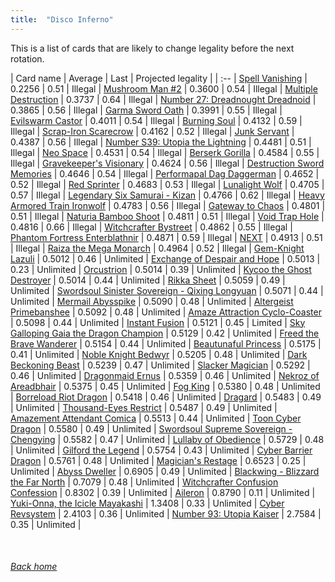 ```yaml
---
title:  "Disco Inferno"
---
```


This is a list of cards that are likely to change legality before the next rotation.

| Card name | Average | Last | Projected legality |
| :-- |
[Spell Vanishing](https://db.ygoprodeck.com/card/?search=Spell%20Vanishing) | 0.2256 | 0.51 | Illegal |
[Mushroom Man #2](https://db.ygoprodeck.com/card/?search=Mushroom%20Man%20#2) | 0.3600 | 0.54 | Illegal |
[Multiple Destruction](https://db.ygoprodeck.com/card/?search=Multiple%20Destruction) | 0.3737 | 0.64 | Illegal |
[Number 27: Dreadnought Dreadnoid](https://db.ygoprodeck.com/card/?search=Number%2027:%20Dreadnought%20Dreadnoid) | 0.3865 | 0.56 | Illegal |
[Garma Sword Oath](https://db.ygoprodeck.com/card/?search=Garma%20Sword%20Oath) | 0.3991 | 0.55 | Illegal |
[Evilswarm Castor](https://db.ygoprodeck.com/card/?search=Evilswarm%20Castor) | 0.4011 | 0.54 | Illegal |
[Burning Soul](https://db.ygoprodeck.com/card/?search=Burning%20Soul) | 0.4132 | 0.59 | Illegal |
[Scrap-Iron Scarecrow](https://db.ygoprodeck.com/card/?search=Scrap-Iron%20Scarecrow) | 0.4162 | 0.52 | Illegal |
[Junk Servant](https://db.ygoprodeck.com/card/?search=Junk%20Servant) | 0.4387 | 0.56 | Illegal |
[Number S39: Utopia the Lightning](https://db.ygoprodeck.com/card/?search=Number%20S39:%20Utopia%20the%20Lightning) | 0.4481 | 0.51 | Illegal |
[Neo Space](https://db.ygoprodeck.com/card/?search=Neo%20Space) | 0.4531 | 0.54 | Illegal |
[Berserk Gorilla](https://db.ygoprodeck.com/card/?search=Berserk%20Gorilla) | 0.4584 | 0.55 | Illegal |
[Gravekeeper's Visionary](https://db.ygoprodeck.com/card/?search=Gravekeeper's%20Visionary) | 0.4624 | 0.56 | Illegal |
[Destruction Sword Memories](https://db.ygoprodeck.com/card/?search=Destruction%20Sword%20Memories) | 0.4646 | 0.54 | Illegal |
[Performapal Dag Daggerman](https://db.ygoprodeck.com/card/?search=Performapal%20Dag%20Daggerman) | 0.4652 | 0.52 | Illegal |
[Red Sprinter](https://db.ygoprodeck.com/card/?search=Red%20Sprinter) | 0.4683 | 0.53 | Illegal |
[Lunalight Wolf](https://db.ygoprodeck.com/card/?search=Lunalight%20Wolf) | 0.4705 | 0.57 | Illegal |
[Legendary Six Samurai - Kizan](https://db.ygoprodeck.com/card/?search=Legendary%20Six%20Samurai%20-%20Kizan) | 0.4766 | 0.62 | Illegal |
[Heavy Armored Train Ironwolf](https://db.ygoprodeck.com/card/?search=Heavy%20Armored%20Train%20Ironwolf) | 0.4783 | 0.56 | Illegal |
[Gateway to Chaos](https://db.ygoprodeck.com/card/?search=Gateway%20to%20Chaos) | 0.4801 | 0.51 | Illegal |
[Naturia Bamboo Shoot](https://db.ygoprodeck.com/card/?search=Naturia%20Bamboo%20Shoot) | 0.4811 | 0.51 | Illegal |
[Void Trap Hole](https://db.ygoprodeck.com/card/?search=Void%20Trap%20Hole) | 0.4816 | 0.66 | Illegal |
[Witchcrafter Bystreet](https://db.ygoprodeck.com/card/?search=Witchcrafter%20Bystreet) | 0.4862 | 0.55 | Illegal |
[Phantom Fortress Enterblathnir](https://db.ygoprodeck.com/card/?search=Phantom%20Fortress%20Enterblathnir) | 0.4871 | 0.59 | Illegal |
[NEXT](https://db.ygoprodeck.com/card/?search=NEXT) | 0.4913 | 0.51 | Illegal |
[Raiza the Mega Monarch](https://db.ygoprodeck.com/card/?search=Raiza%20the%20Mega%20Monarch) | 0.4964 | 0.52 | Illegal |
[Gem-Knight Lazuli](https://db.ygoprodeck.com/card/?search=Gem-Knight%20Lazuli) | 0.5012 | 0.46 | Unlimited |
[Exchange of Despair and Hope](https://db.ygoprodeck.com/card/?search=Exchange%20of%20Despair%20and%20Hope) | 0.5013 | 0.23 | Unlimited |
[Orcustrion](https://db.ygoprodeck.com/card/?search=Orcustrion) | 0.5014 | 0.39 | Unlimited |
[Kycoo the Ghost Destroyer](https://db.ygoprodeck.com/card/?search=Kycoo%20the%20Ghost%20Destroyer) | 0.5014 | 0.44 | Unlimited |
[Rikka Sheet](https://db.ygoprodeck.com/card/?search=Rikka%20Sheet) | 0.5059 | 0.49 | Unlimited |
[Swordsoul Sinister Sovereign - Qixing Longyuan](https://db.ygoprodeck.com/card/?search=Swordsoul%20Sinister%20Sovereign%20-%20Qixing%20Longyuan) | 0.5071 | 0.44 | Unlimited |
[Mermail Abysspike](https://db.ygoprodeck.com/card/?search=Mermail%20Abysspike) | 0.5090 | 0.48 | Unlimited |
[Altergeist Primebanshee](https://db.ygoprodeck.com/card/?search=Altergeist%20Primebanshee) | 0.5092 | 0.48 | Unlimited |
[Amaze Attraction Cyclo-Coaster](https://db.ygoprodeck.com/card/?search=Amaze%20Attraction%20Cyclo-Coaster) | 0.5098 | 0.44 | Unlimited |
[Instant Fusion](https://db.ygoprodeck.com/card/?search=Instant%20Fusion) | 0.5121 | 0.45 | Limited |
[Sky Galloping Gaia the Dragon Champion](https://db.ygoprodeck.com/card/?search=Sky%20Galloping%20Gaia%20the%20Dragon%20Champion) | 0.5129 | 0.42 | Unlimited |
[Freed the Brave Wanderer](https://db.ygoprodeck.com/card/?search=Freed%20the%20Brave%20Wanderer) | 0.5154 | 0.44 | Unlimited |
[Beautunaful Princess](https://db.ygoprodeck.com/card/?search=Beautunaful%20Princess) | 0.5175 | 0.41 | Unlimited |
[Noble Knight Bedwyr](https://db.ygoprodeck.com/card/?search=Noble%20Knight%20Bedwyr) | 0.5205 | 0.48 | Unlimited |
[Dark Beckoning Beast](https://db.ygoprodeck.com/card/?search=Dark%20Beckoning%20Beast) | 0.5239 | 0.47 | Unlimited |
[Slacker Magician](https://db.ygoprodeck.com/card/?search=Slacker%20Magician) | 0.5292 | 0.46 | Unlimited |
[Dragonmaid Ernus](https://db.ygoprodeck.com/card/?search=Dragonmaid%20Ernus) | 0.5359 | 0.46 | Unlimited |
[Nekroz of Areadbhair](https://db.ygoprodeck.com/card/?search=Nekroz%20of%20Areadbhair) | 0.5375 | 0.45 | Unlimited |
[Fog King](https://db.ygoprodeck.com/card/?search=Fog%20King) | 0.5380 | 0.48 | Unlimited |
[Borreload Riot Dragon](https://db.ygoprodeck.com/card/?search=Borreload%20Riot%20Dragon) | 0.5418 | 0.46 | Unlimited |
[Dragard](https://db.ygoprodeck.com/card/?search=Dragard) | 0.5483 | 0.49 | Unlimited |
[Thousand-Eyes Restrict](https://db.ygoprodeck.com/card/?search=Thousand-Eyes%20Restrict) | 0.5487 | 0.49 | Unlimited |
[Amazement Attendant Comica](https://db.ygoprodeck.com/card/?search=Amazement%20Attendant%20Comica) | 0.5513 | 0.44 | Unlimited |
[Toon Cyber Dragon](https://db.ygoprodeck.com/card/?search=Toon%20Cyber%20Dragon) | 0.5580 | 0.49 | Unlimited |
[Swordsoul Supreme Sovereign - Chengying](https://db.ygoprodeck.com/card/?search=Swordsoul%20Supreme%20Sovereign%20-%20Chengying) | 0.5582 | 0.47 | Unlimited |
[Lullaby of Obedience](https://db.ygoprodeck.com/card/?search=Lullaby%20of%20Obedience) | 0.5729 | 0.48 | Unlimited |
[Gilford the Legend](https://db.ygoprodeck.com/card/?search=Gilford%20the%20Legend) | 0.5754 | 0.43 | Unlimited |
[Cyber Barrier Dragon](https://db.ygoprodeck.com/card/?search=Cyber%20Barrier%20Dragon) | 0.5761 | 0.48 | Unlimited |
[Magician's Restage](https://db.ygoprodeck.com/card/?search=Magician's%20Restage) | 0.6523 | 0.25 | Unlimited |
[Abyss Dweller](https://db.ygoprodeck.com/card/?search=Abyss%20Dweller) | 0.6905 | 0.49 | Unlimited |
[Blackwing - Blizzard the Far North](https://db.ygoprodeck.com/card/?search=Blackwing%20-%20Blizzard%20the%20Far%20North) | 0.7079 | 0.48 | Unlimited |
[Witchcrafter Confusion Confession](https://db.ygoprodeck.com/card/?search=Witchcrafter%20Confusion%20Confession) | 0.8302 | 0.39 | Unlimited |
[Aileron](https://db.ygoprodeck.com/card/?search=Aileron) | 0.8790 | 0.11 | Unlimited |
[Yuki-Onna, the Icicle Mayakashi](https://db.ygoprodeck.com/card/?search=Yuki-Onna,%20the%20Icicle%20Mayakashi) | 1.3408 | 0.33 | Unlimited |
[Cyber Revsystem](https://db.ygoprodeck.com/card/?search=Cyber%20Revsystem) | 2.4103 | 0.36 | Unlimited |
[Number 93: Utopia Kaiser](https://db.ygoprodeck.com/card/?search=Number%2093:%20Utopia%20Kaiser) | 2.7584 | 0.35 | Unlimited |

<br>

###### [Back home](index)